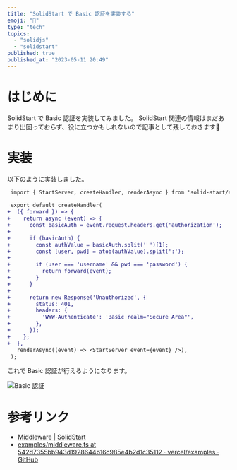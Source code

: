 ```yaml
---
title: "SolidStart で Basic 認証を実装する"
emoji: "📘"
type: "tech"
topics:
  - "solidjs"
  - "solidstart"
published: true
published_at: "2023-05-11 20:49"
---
```


# はじめに

SolidStart で Basic 認証を実装してみました。
SolidStart 関連の情報はまだあまり出回っておらず、役に立つかもしれないので記事として残しておきます🙋

# 実装

以下のように実装しました。

```diff ts:entry-server.tsx
 import { StartServer, createHandler, renderAsync } from 'solid-start/entry-server';
 
 export default createHandler(
+  ({ forward }) => {
+    return async (event) => {
+      const basicAuth = event.request.headers.get('authorization');
+
+      if (basicAuth) {
+        const authValue = basicAuth.split(' ')[1];
+        const [user, pwd] = atob(authValue).split(':');
+
+        if (user === 'username' && pwd === 'password') {
+          return forward(event);
+        }
+      }
+
+      return new Response('Unauthorized', {
+        status: 401,
+        headers: {
+          'WWW-Authenticate': 'Basic realm="Secure Area"',
+        },
+      });
+    };
+  },
   renderAsync((event) => <StartServer event={event} />),
 );
```

これで Basic 認証が行えるようになります。

![Basic 認証](https://storage.googleapis.com/zenn-user-upload/02176de36e78-20230511.gif)

# 参考リンク

- [Middleware | SolidStart](https://start.solidjs.com/advanced/middleware)
- [examples/middleware.ts at 542d7355bb943d1928644b16c985e4b2d1c35112 · vercel/examples · GitHub](https://github.com/vercel/examples/blob/542d7355bb943d1928644b16c985e4b2d1c35112/edge-middleware/basic-auth-password/middleware.ts)
